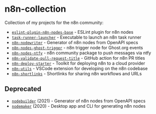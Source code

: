 # n8n-collection

Collection of my projects for the n8n community:

- [`eslint-plugin-n8n-nodes-base`](https://github.com/ivov/eslint-plugin-n8n-nodes-base) - ESLint plugin for n8n nodes
- [`task-runner-launcher`](https://github.com/n8n-io/task-runner-launcher) - Executable to launch an n8n task runner 
- [`n8n-nodewriter`](https://github.com/ivov/nodewriter) - Generator of n8n nodes from OpenAPI specs
- [`n8n-nodes-ghost-trigger`](https://github.com/ivov/n8n-nodes-ghost-trigger) - n8n trigger node for Ghost.org events
- [`n8n-nodes-ntfy`](https://github.com/ivov/n8n-nodes-ntfy) - n8n community package to push messages via ntfy
- [`n8n-validate-pull-request-title`](https://github.com/ivov/validate-n8n-pull-request-title) - GitHub action for n8n PR titles
- [`n8n-deploy-starter`](https://github.com/ivov/n8n-deploy-starter) - Toolkit for deploying n8n to a cloud provider
- [`n8n-utils`](https://github.com/ivov/n8n-utils) - VSCode extension for developing on the n8n codebase 
- [`n8n-shortlinks`](https://github.com/ivov/n8n-shortlink) - Shortlinks for sharing n8n workflows and URLs

## Deprecated 

- [`nodebuilder`](https://github.com/ivov/nodebuilder) (2021) - Generator of n8n nodes from OpenAPI specs
- [`nodemaker`](https://github.com/ivov/nodemaker) (2020) -  Desktop app and CLI for generating n8n nodes 